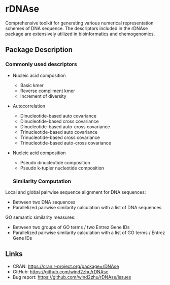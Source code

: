 # rDNAse

Comprehensive toolkit for generating various numerical representation schemes of DNA sequence. The descriptors included in the rDNAse
package are extensively utilized in bioinformatics and chemogenomics.

## Package Description

### Commonly used descriptors

  * Nucleic acid composition
    * Basic kmer
    * Reverse compliment kmer
    * Increment of diversity 

  * Autocorrelation
    * Dinucleotide-based auto covariance
    * Dinucleotide-based cross covariance
    * Dinucleotide-based auto-cross covariance
    * Trinucleotide-based auto covariance
    * Trinucleotide-based cross covariance
    * Trinucleotide-based auto-cross covariance
  
 * Nucleic acid composition
    * Pseudo dinucleotide composition
    * Pseudo k-tupler nucleotide composition
    
    ### Similarity Computation

Local and global pairwise sequence alignment for DNA sequences:

  * Between two DNA sequences
  * Parallelized pairwise similarity calculation with a list of DNA sequences

GO semantic similarity measures:

  * Between two groups of GO terms / two Entrez Gene IDs
  * Parallelized pairwise similarity calculation with a list of GO terms / Entrez Gene IDs
  
## Links

  * CRAN: https://cran.r-project.org/package=rDNAse
  * GitHub: https://github.com/wind2zhu/rDNAse
  * Bug report: https://github.com/wind2zhu/rDNAse/issues
